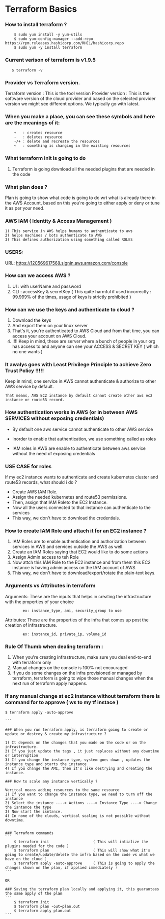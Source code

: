 # Terraform Basics

### How to install terraform ?

```````
    $ sudo yum install -y yum-utils
    $ sudo yum-config-manager --add-repo https://rpm.releases.hashicorp.com/RHEL/hashicorp.repo
    $ sudo yum -y install terraform

```````

### Current verison of terraform is v1.9.5

`````````
   $ terraform -v 

`````````
### Provider vs Terraform version.

Terraform version : This is the tool version Provider version : This is the software version of the cloud provider and based on the selected provider version we might see different options. We typically go with latest. 

### When you make a place, you can see these symbols and here are the  meanings of it:

````
    +   : creates resource 
    -   : deletes resource
    -/+ : delete and recreate the resources
    ~   : something is changing in the existing resources 

``````
### What terraform init is going to do

1) Terraform is going download all the needed plugins that are needed in the code

### What plan does ?

Plan is going to show what code is going to do wrt what is already there in the AWS Account, based on this you're going to either apply or deny or tune it as per your need.

### AWS IAM ( Identity & Access Management )
````
1) This service in AWS helps humans to authenticate to aws 
2) helps machines / bots authenticate to AWS 
3) This defines authorization using something called ROLES
````

### USERS:

URL: https://120569617568.signin.aws.amazon.com/console

### How can we access AWS ?
1) UI  : with userName and password 
2) CLI : accessKey & secretKey  ( This quite harmful if used incorrectly : 99.999% of the times, usage of keys is strictly prohibited )

### How can we use the keys and authenticate to cloud ?
1) Download the keys 
2) And export them on your linux server 
3) That's it, you're authenticated to AWS Cloud and from that time, you can access your account on AWS Cloud. 
4) !!!! Keep in mind, these are server where a bunch of people in your org has access to and anyone can see your ACCESS & SECRET KEY ( which no one wants )

### It awalys goes with Least Privilege Principle to achieve Zero Trust Policy !!!!!
 
 Keep in mind, one service in AWS cannot authenticate & authorize to other AWS service by default.

`````
That means, AWS EC2 instance by default cannot create other aws ec2 instance or route53 record.
`````
### How authentication works in AWS (or in between AWS SERVICES without exposing credentials)

* By default one aws service cannot authenticate to other AWS service

* Inorder to enable that authentication, we use something called as roles

* IAM roles in AWS are enable to authenticate between aws service without the need of exposing credentials

### USE CASE for roles

If my ec2 instance wants to authenticate and create kubernetes cluster and route53 records, what should i do ?

* Create AWS IAM Role.
* Assign the needed kubernetes and route53 permissions.
* Then, assign that IAM Roleto the EC2 Instance.
* Now all the users connected to that instance can authenticate to the services
* This way, we don't have to download the credentials.

### How to create IAM Role and attach it for an EC2 instance ?

1) IAM Roles are to enable authentication and authorization between services in AWS and services outside the AWS as well.
2) Create an IAM Roles saying that EC2 would like to do some actions 
3) Assign Admin access to teh Role 
4) Now attch this IAM Role to the EC2 instance and from them this EC2 instance is having admin access on the IAM account of AWS.
5) This way, we don't have to download/export/rotate the plain-text keys. 


### Arguments vs Attributes in terraform

Arguments: These are the inputs that helps in creating the infrastructure with the properties of your choice 

            ex: instance_type, ami, security_group to use 

Attributes: These are the properties of the infra that comes up post the creation of infrastructure.

            ex: instance_id, private_ip, volume_id 


### Rule Of Thumb when dealing terraform :
1) When you're creating infrastructure, make sure you deal end-to-end with terraform only 
2) Manual changes on the console is 100% not encouraged 
3) If you do some changes on the infra provisioned or managed by terraform, terraform is going to wipe those manual changes when the next run of terraform apply happens.

### If any manual change at ec2 instance without terraform there is command for to approve ( ws to my tf instace )
````
$ terraform apply -auto-approve

```

### When you run terraform apply, is terraform going to create or update or destroy & create my infrastructure ?

1) It depends on the changes that you made on the code or on the infrastructure. 
2) If you just update the tags , it just replaces without any downtime or interruption
3) If you change the instance type, system goes down , updates the instance_type and starts the instance 
4) If you change the AMI, then it's like destrying and creating the instance.

### How to scale any instance vertically ?

Veritcal means adding resources to the same resource 
1) If you want to change the instance type, we need to turn off the instance 
2) Select the instance ----> Actions ----> Instance Type ----> Change the isntance the type
3) Now start the isntance.
4) In none of the clouds, vertical scaling is not possible without downtime.


### Terraform commands
```
    $ terraform init                    ( This will intialize the plugins needed for the code ) 
    $ terraform plan                    ( This will show what it's going to create/update/delete the infra based on the code vs what we have on the cloud )
    $ terraform apply -auto-approve     ( This is going to apply the changes shown on the plan, if applied immediately )
```

OR

### Saving the terraform plan locally and applying it, this guarantees the same apply of the plan
```
    $ terraform init 
    $ terraform plan -out=plan.out 
    $ terraform apply plan.out 
```